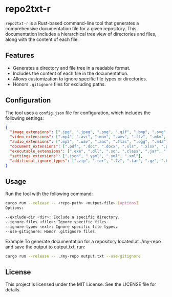# repo2txt-r

`repo2txt-r` is a Rust-based command-line tool that generates a comprehensive documentation file for a given repository. This documentation includes a hierarchical tree view of directories and files, along with the content of each file.

## Features

- Generates a directory and file tree in a readable format.
- Includes the content of each file in the documentation.
- Allows customization to ignore specific file types or directories.
- Honors `.gitignore` files for excluding paths.

## Configuration

The tool uses a `config.json` file for configuration, which includes the following settings:

```json
{
  "image_extensions": [".jpg", ".jpeg", ".png", ".gif", ".bmp", ".svg", ".tiff", ".webp"],
  "video_extensions": [".mp4", ".avi", ".mov", ".wmv", ".flv", ".mkv", ".webm"],
  "audio_extensions": [".mp3", ".wav", ".aac", ".flac", ".ogg", ".m4a"],
  "document_extensions": [".pdf", ".doc", ".docx", ".xls", ".xlsx", ".ppt", ".pptx"],
  "executable_extensions": [".exe", ".dll", ".so", ".class", ".jar", ".pyc"],
  "settings_extensions": [".json", ".yaml", ".yml", ".xml"],
  "additional_ignore_types": [".zip", ".rar", ".7z", ".tar", ".gz", ".bz2", ".bin", ".dat", ".db", ".log"]
}
```

## Usage

Run the tool with the following command:

```sh
cargo run --release -- <repo-path> <output-file> [options]
Options:

--exclude-dir <dir>: Exclude a specific directory.
--ignore-files <file>: Ignore specific files.
--ignore-types <ext>: Ignore specific file types.
--use-gitignore: Honor .gitignore files.
```

Example
To generate documentation for a repository located at ./my-repo and save the output to output.txt, run:

```sh
cargo run --release -- ./my-repo output.txt --use-gitignore
```

## License

This project is licensed under the MIT License. See the LICENSE file for details.
